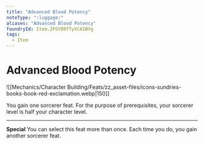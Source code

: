 ```yaml
---
title: "Advanced Blood Potency"
noteType: ":luggage:"
aliases: "Advanced Blood Potency"
foundryId: Item.ZFGYB9fTyVCAIBVg
tags:
  - Item
---
```


# Advanced Blood Potency
![[Mechanics/Character Building/Feats/zz_asset-files/icons-sundries-books-book-red-exclamation.webp|150]]

You gain one sorcerer feat. For the purpose of prerequisites, your sorcerer level is half your character level.

* * *

**Special** You can select this feat more than once. Each time you do, you gain another sorcerer feat.
